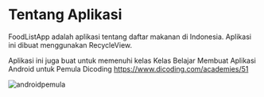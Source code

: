 # Tentang Aplikasi

FoodListApp adalah aplikasi tentang daftar makanan di Indonesia. Aplikasi ini dibuat menggunakan RecycleView.

Aplikasi ini juga buat untuk memenuhi kelas Kelas Belajar Membuat Aplikasi Android untuk Pemula Dicoding 
https://www.dicoding.com/academies/51

![androidpemula](https://user-images.githubusercontent.com/38430501/58752176-ee73a400-84d4-11e9-903d-c848dea16dd9.PNG)
